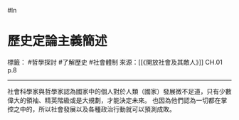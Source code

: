#ln 
# 歷史定論主義簡述
標籤： #哲學探討 #了解歷史 #社會體制
來源：[[《開放社會及其敵人》]] CH.01 p.8

---

社會科學家與哲學家認為國家中的個人對於人類（國家）發展微不足道，只有少數偉大的領袖、精英階級或是大規劃，才能決定未來。
也因為他們認為一切都在掌控之中的，所以社會發展以及各種政治行動就可以預測成敗。